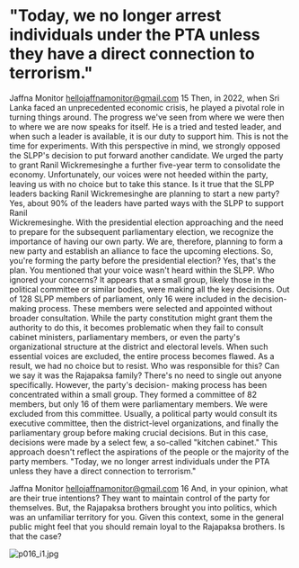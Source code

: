 # "Today, we no longer arrest individuals under the PTA unless they have a direct connection to terrorism."

Jaffna Monitor
hellojaffnamonitor@gmail.com
15
Then, in 2022, when Sri Lanka faced an 
unprecedented economic crisis, he played 
a pivotal role in turning things around. The 
progress we've seen from where we were then 
to where we are now speaks for itself. He is a 
tried and tested leader, and when such a leader 
is available, it is our duty to support him. This 
is not the time for experiments.
With this perspective in mind, we strongly 
opposed the SLPP's decision to put forward 
another candidate. We urged the party to grant 
Ranil Wickremesinghe a further five-year term 
to consolidate the economy. Unfortunately, 
our voices were not heeded within the party, 
leaving us with no choice but to take this 
stance.
Is it true that the SLPP leaders backing 
Ranil Wickremesinghe are planning to 
start a new party?
Yes, about 90% of the leaders have parted 
ways with the SLPP to support Ranil  
Wickremesinghe. With the presidential 
election approaching and the need to prepare 
for the subsequent parliamentary election, we 
recognize the importance of having our own 
party. We are, therefore, planning to form a 
new party and establish an alliance to face the 
upcoming elections.
So, you're forming the party before the 
presidential election?
Yes, that's the plan.
You mentioned that your voice wasn't 
heard within the SLPP. Who ignored 
your concerns?
It appears that a small group, likely those in the 
political committee or similar bodies, were
making all the key decisions. Out of 128 
SLPP members of parliament, only 16 were 
included in the decision-making process. 
These members were selected and appointed 
without broader consultation. While the party 
constitution might grant them the authority 
to do this, it becomes problematic when they 
fail to consult cabinet ministers, parliamentary 
members, or even the party's organizational 
structure at the district and electoral levels. 
When such essential voices are excluded, the 
entire process becomes flawed. As a result, we 
had no choice but to resist.
Who was responsible for this? Can we 
say it was the Rajapaksa family?
There's no need to single out anyone 
specifically. However, the party's decision-
making process has been concentrated within 
a small group. They formed a committee 
of 82 members, but only 16 of them were 
parliamentary members. We were excluded 
from this committee. Usually, a political party 
would consult its executive committee, then 
the district-level organizations, and finally the 
parliamentary group before making crucial 
decisions. But in this case, decisions were
made by a select few, a so-called "kitchen 
cabinet." This approach doesn't reflect the 
aspirations of the people or the majority of the 
party members.
"Today, we no longer arrest individuals 
under the PTA unless they have a direct 
connection to terrorism."

Jaffna Monitor
hellojaffnamonitor@gmail.com
16
And, in your opinion, what are their 
true intentions?
They want to maintain control of the party for 
themselves.
But, the Rajapaksa brothers brought 
you into politics, which was an 
unfamiliar territory for you. Given this 
context, some in the general public 
might feel that you should remain loyal 
to the Rajapaksa brothers. Is that the 
case?

![p016_i1.jpg](images_out/007_today_we_no_longer_arrest_individuals_under_the_pt/p016_i1.jpg)

